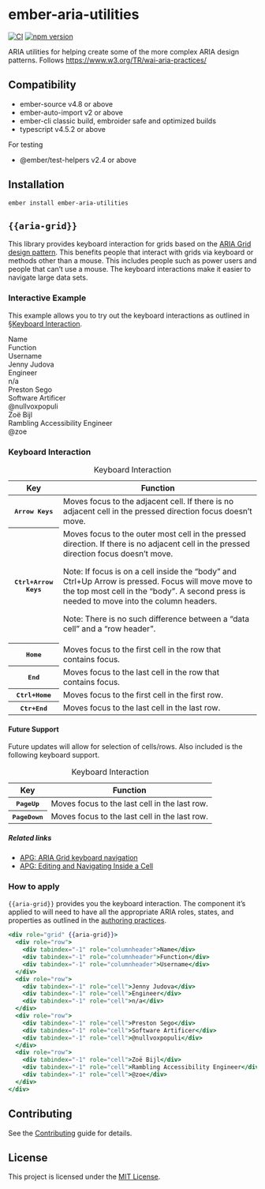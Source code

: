 # ember-aria-utilities

[![CI](https://github.com/CrowdStrike/ember-aria/actions/workflows/ci.yml/badge.svg)](https://github.com/CrowdStrike/ember-aria/actions/workflows/ci.yml)
[![npm version](https://badge.fury.io/js/ember-aria-utilities.svg)](https://www.npmjs.com/package/ember-aria-utilities)

ARIA utilities for helping create some of the more complex ARIA design patterns. Follows https://www.w3.org/TR/wai-aria-practices/

## Compatibility

- ember-source v4.8 or above
- ember-auto-import v2 or above
- ember-cli classic build, embroider safe and optimized builds
- typescript v4.5.2 or above

For testing

- @ember/test-helpers v2.4 or above

## Installation

```
ember install ember-aria-utilities
```

## `{{aria-grid}}`

This library provides keyboard interaction for grids based on the [ARIA Grid design pattern](https://www.w3.org/TR/wai-aria-practices-1.1/#grid). This benefits people that interact with grids via keyboard or methods other than a mouse. This includes people such as power users and people that can’t use a mouse. The keyboard interactions make it easier to navigate large data sets.

### Interactive Example

This example allows you to try out the keyboard interactions as outlined in [§Keyboard Interaction](#keyboard-interaction).

<div role="grid" {{aria-grid}}>
<div role="row">
  <div tabindex="-1" role="columnheader">Name</div>
  <div tabindex="-1" role="columnheader">Function</div>
  <div tabindex="-1" role="columnheader">Username</div>
</div>
<div role="row">
  <div tabindex="-1" role="cell">Jenny Judova</div>
  <div tabindex="-1" role="cell">Engineer</div>
  <div tabindex="-1" role="cell">n/a</div>
</div>
<div role="row">
  <div tabindex="-1" role="cell">Preston Sego</div>
  <div tabindex="-1" role="cell">Software Artificer</div>
  <div tabindex="-1" role="cell">@nullvoxpopuli</div>
</div>
<div role="row">
  <div tabindex="-1" role="cell">Zoë Bijl</div>
  <div tabindex="-1" role="cell">Rambling Accessibility Engineer</div>
  <div tabindex="-1" role="cell">@zoe</div>
</div>
</div>

### Keyboard Interaction

<table class="docfy-keyboard-interaction-table">
<caption class="sr-only">Keyboard Interaction</caption>
<thead>
<tr>
  <th>Key</th>
  <th>Function</th>
</tr>
</thead>
<tr>
  <th scope="row"><kbd>Arrow Keys</kbd></th>
  <td>Moves focus to the adjacent cell. If there is no adjacent cell in the pressed direction focus doesn’t move.</td>
</tr>
<tr>
  <th scope="row"><kbd>Ctrl+Arrow Keys</kbd></th>
  <td>
  Moves focus to the outer most cell in the pressed direction. If there is no adjacent cell in the pressed direction focus doesn’t move.

Note: If focus is on a cell inside the “body” and Ctrl+Up Arrow is pressed. Focus will move move to the top most cell in the “body”. A second press is needed to move into the column headers.

Note: There is no such difference between a “data cell” and a “row header”.

  </td>
</tr>
<tr>
  <th scope="row"><kbd>Home</kbd></th>
  <td>Moves focus to the first cell in the row that contains focus.</td>
</tr>
<tr>
  <th scope="row"><kbd>End</kbd></th>
  <td>Moves focus to the last cell in the row that contains focus.</td>
</tr>
<tr>
  <th scope="row"><kbd>Ctrl+Home</kbd></th>
  <td>Moves focus to the first cell in the first row.</td>
</tr>
<tr>
  <th scope="row"><kbd>Ctr+End</kbd></th>
  <td>Moves focus to the last cell in the last row.</td>
</tr>
</table>

#### Future Support

Future updates will allow for selection of cells/rows. Also included is the following keyboard support.

<table class="docfy-keyboard-interaction-table">
<caption class="sr-only">Keyboard Interaction</caption>
<thead>
<tr>
  <th>Key</th>
  <th>Function</th>
</tr>
</thead>
<tr>
  <th scope="row"><kbd>PageUp</kbd></th>
  <td>Moves focus to the last cell in the last row.</td>
</tr>
<tr>
  <th scope="row"><kbd>PageDown</kbd></th>
  <td>Moves focus to the last cell in the last row.</td>
</tr>
</table>

##### Related links

- [APG: ARIA Grid keyboard navigation](https://w3c.github.io/aria-practices/#keyboard-interaction-for-data-grids)
- [APG: Editing and Navigating Inside a Cell](https://w3c.github.io/aria-practices/#gridNav_inside)

### How to apply

`{{aria-grid}}` provides you the keyboard interaction. The component it’s applied to will need to have all the appropriate ARIA roles, states, and properties as outlined in the [authoring practices](https://www.w3.org/TR/wai-aria-practices-1.1/#grid).

```hbs preview-template
<div role="grid" {{aria-grid}}>
  <div role="row">
    <div tabindex="-1" role="columnheader">Name</div>
    <div tabindex="-1" role="columnheader">Function</div>
    <div tabindex="-1" role="columnheader">Username</div>
  </div>
  <div role="row">
    <div tabindex="-1" role="cell">Jenny Judova</div>
    <div tabindex="-1" role="cell">Engineer</div>
    <div tabindex="-1" role="cell">n/a</div>
  </div>
  <div role="row">
    <div tabindex="-1" role="cell">Preston Sego</div>
    <div tabindex="-1" role="cell">Software Artificer</div>
    <div tabindex="-1" role="cell">@nullvoxpopuli</div>
  </div>
  <div role="row">
    <div tabindex="-1" role="cell">Zoë Bijl</div>
    <div tabindex="-1" role="cell">Rambling Accessibility Engineer</div>
    <div tabindex="-1" role="cell">@zoe</div>
  </div>
</div>
```

## Contributing

See the [Contributing](CONTRIBUTING.md) guide for details.

## License

This project is licensed under the [MIT License](LICENSE.md).
